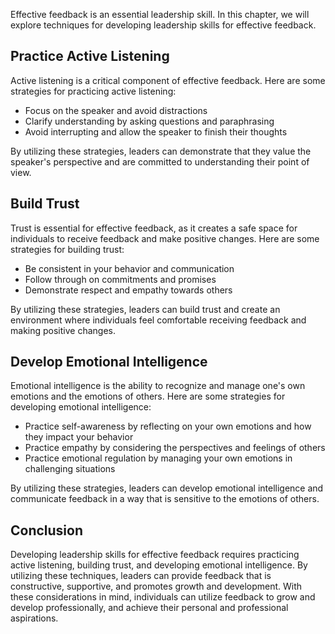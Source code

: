 
Effective feedback is an essential leadership skill. In this chapter, we will explore techniques for developing leadership skills for effective feedback.

Practice Active Listening
-------------------------

Active listening is a critical component of effective feedback. Here are some strategies for practicing active listening:

* Focus on the speaker and avoid distractions
* Clarify understanding by asking questions and paraphrasing
* Avoid interrupting and allow the speaker to finish their thoughts

By utilizing these strategies, leaders can demonstrate that they value the speaker's perspective and are committed to understanding their point of view.

Build Trust
-----------

Trust is essential for effective feedback, as it creates a safe space for individuals to receive feedback and make positive changes. Here are some strategies for building trust:

* Be consistent in your behavior and communication
* Follow through on commitments and promises
* Demonstrate respect and empathy towards others

By utilizing these strategies, leaders can build trust and create an environment where individuals feel comfortable receiving feedback and making positive changes.

Develop Emotional Intelligence
------------------------------

Emotional intelligence is the ability to recognize and manage one's own emotions and the emotions of others. Here are some strategies for developing emotional intelligence:

* Practice self-awareness by reflecting on your own emotions and how they impact your behavior
* Practice empathy by considering the perspectives and feelings of others
* Practice emotional regulation by managing your own emotions in challenging situations

By utilizing these strategies, leaders can develop emotional intelligence and communicate feedback in a way that is sensitive to the emotions of others.

Conclusion
----------

Developing leadership skills for effective feedback requires practicing active listening, building trust, and developing emotional intelligence. By utilizing these techniques, leaders can provide feedback that is constructive, supportive, and promotes growth and development. With these considerations in mind, individuals can utilize feedback to grow and develop professionally, and achieve their personal and professional aspirations.

